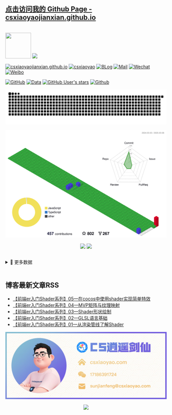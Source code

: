 ## [点击访问我的 Github Page - csxiaoyaojianxian.github.io](https://csxiaoyaojianxian.github.io/)
<!-- just for beauty -->
<div>&nbsp;</div>

<div>
  <img width="80" height="80" src="https://wx1.sinaimg.cn/bmiddle/8aaa9b40gy1frfkon6z63g208c08cqeb.gif">
  <img height="80" src="https://readme-typing-svg.demolab.com?font=Fira+Code&size=30&duration=2000&pause=1000&color=F79232&background=1942FF00&multiline=true&width=435&lines=%E4%BD%A0%E5%A5%BD%EF%BC%8C%E6%88%91%E6%98%AFCS%E9%80%8D%E9%81%A5%E5%89%91%E4%BB%99%F0%9F%91%8B">
‍</div>

[![csxiaoyaojianxian.github.io](https://img.shields.io/badge/csxiaoyaojianxian.github.io-GithubPage-8c36db)](https://csxiaoyaojianxian.github.io/)
[![csxiaoyao](https://img.shields.io/badge/csxiaoyao.com-csxiaoyao-8c36db)](https://csxiaoyao.com)
[![BLog](https://img.shields.io/badge/blog.csxiaoyao.com-Blog-8c36db)](https://blog.csxiaoyao.com)
[![Mail](https://img.shields.io/badge/-sunjianfeng@csxiaoyao.com-gray?style=flat-square&logo=gmail&logoColor=red&link=)](mailto:sunjianfeng@csxiaoyao.com)
[![Wechat](https://img.shields.io/badge/-17186391724-07c160?style=flat-square&logo=Wechat&logoColor=white&link=https://www.csxiaoyao.com/)](https://csxiaoyao.com)
[![Weibo](https://img.shields.io/badge/dynamic/json?logo=sina-weibo&label=Weibo&labelColor=2C2E43&color=2C2E43&query=%24.count&url=https%3A%2F%2Fapi.swo.moe%2Fstats%2Fweibo%2F2326436672)](https://weibo.com/u/2326436672)

[![GitHub](https://img.shields.io/badge/dynamic/json?logo=github&label=GitHub&labelColor=2C2E43&color=2C2E43&query=%24.count&url=https%3A%2F%2Fapi.swo.moe%2Fstats%2Fgithub%2Fcsxiaoyaojianxian)](https://github.com/csxiaoyaojianxian)
[![Data](https://komarev.com/ghpvc/?username=csxiaoyaojianxian&label=Views&color=orange&style=flat)](https://github.com/csxiaoyaojianxian)
[![GitHub User's stars](https://img.shields.io/github/stars/csxiaoyaojianxian?style=social)](https://github.com/csxiaoyaojianxian)
[![Github](https://img.shields.io/github/followers/csxiaoyaojianxian?label=Follow&style=social)](https://github.com/csxiaoyaojianxian)

<!-- Snake Code Contribution Map -->
<picture>
  <source media="(prefers-color-scheme: dark)" srcset="https://raw.githubusercontent.com/csxiaoyaojianxian/csxiaoyaojianxian/output/github-contribution-grid-snake-dark.svg">
  <source media="(prefers-color-scheme: light)" srcset="https://raw.githubusercontent.com/csxiaoyaojianxian/csxiaoyaojianxian/output/github-contribution-grid-snake.svg">
  <img alt="github contribution grid" src="https://raw.githubusercontent.com/csxiaoyaojianxian/csxiaoyaojianxian/output/github-contribution-grid-snake.svg">
</picture>

<!-- github data -->

![需要梯子](./profile-3d-contrib/profile-gitblock.svg)

<p align="center" >
  <img align="center" src="https://streak-stats.demolab.com/?user=csxiaoyaojianxian">
  <img align="center" src="https://github-profile-trophy.vercel.app/?username=csxiaoyaojianxian&rank=SECRET,SSS,SS,S,AAA,AA,A,B&theme=transparent&column=-1" />
</p>

<!-- <img src="https://img.shields.io/badge/-HTML5-E34F26?style=flat-square&logo=html5&logoColor=white" /> 
<img src="https://img.shields.io/badge/-CSS3-1572B6?style=flat-square&logo=css3" /> 
<img src="https://img.shields.io/badge/-JavaScript-oringe?style=flat-square&logo=javascript" /> -->

<!-- just for beauty -->
<div>&nbsp;</div>
<details>
<summary>👀 更多数据</summary>

  <p align="center">
    <img align="center" src="https://github-readme-stats.vercel.app/api?username=csxiaoyaojianxian&show_icons=true&theme=transparent&include_all_commits=true&count_private=true" />
    <img align="center" src="https://github-readme-stats.vercel.app/api/top-langs/?username=csxiaoyaojianxian&theme=transparent&layout=compact">
  </p>

  <img align="center"  src="https://github-readme-activity-graph.vercel.app/graph?username=csxiaoyaojianxian&theme=github-light">
  <!-- ![](https://stats.justsong.cn/api/leetcode?username=csxiaoyaojianxian&cn=true) -->

  <a align="center"  href="https://star-history.com/#csxiaoyaojianxian/JavaScriptStudy&Date">
    <picture align="center" >
      <source media="(prefers-color-scheme: dark)" srcset="https://api.star-history.com/svg?repos=csxiaoyaojianxian/JavaScriptStudy&type=Date&theme=dark" />
      <source media="(prefers-color-scheme: light)" srcset="https://api.star-history.com/svg?repos=csxiaoyaojianxian/JavaScriptStudy&type=Date" />
      <img align="center"  alt="Star History Chart" src="https://api.star-history.com/svg?repos=csxiaoyaojianxian/JavaScriptStudy&type=Date" />
    </picture>
  </a>

</details>

<!-- just for beauty -->
<div>&nbsp;</div>

## 博客最新文章RSS
<!-- RSS -->
<!-- BLOG-POST-LIST:START -->
- [【前端er入门Shader系列】05—在cocos中使用shader实现简单特效](https://blog.csxiaoyao.com/archives/604)
- [【前端er入门Shader系列】04—MVP矩阵与纹理映射](https://blog.csxiaoyao.com/archives/602)
- [【前端er入门Shader系列】03—Shader形状绘制](https://blog.csxiaoyao.com/archives/600)
- [【前端er入门Shader系列】02—GLSL语言基础](https://blog.csxiaoyao.com/archives/598)
- [【前端er入门Shader系列】01—从渲染管线了解Shader](https://blog.csxiaoyao.com/archives/596)
<!-- BLOG-POST-LIST:END -->

<!-- sign -->

![需要梯子](https://raw.githubusercontent.com/csxiaoyaojianxian/ImageHosting/master/img/sign.jpg)

<p align="center"> 
  <!-- 访问统计</br> -->
  <img src="https://profile-counter.glitch.me/csxiaoyaojianxian/count.svg" />
</p>